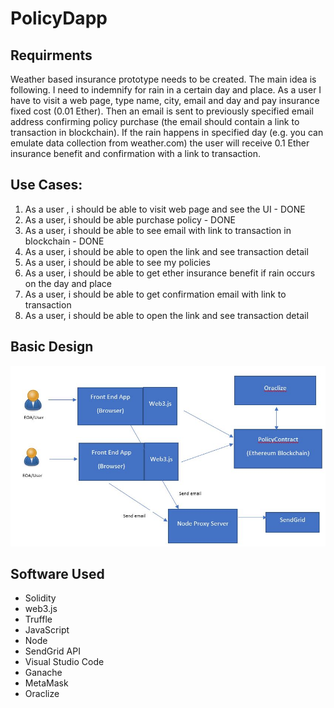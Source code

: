 # PolicyDapp

## Requirments
Weather based insurance prototype needs to be created. The main idea is following.
I need to indemnify for rain in a certain day and place. As a user I have to visit a web page, type name, city, email and day and pay insurance fixed cost (0.01 Ether). Then an email is sent to previously specified email address confirming policy purchase (the email should contain a link to transaction in blockchain).
 If the rain happens in specified day (e.g. you can emulate data collection from weather.com) the user will receive 0.1 Ether insurance benefit and confirmation with a link to transaction.
 
## Use Cases:
1. As a user , i should be able to visit web page and see the UI - DONE
2. As a user, i should be able purchase policy - DONE
3. As a user, i should be able to see email with link to transaction in blockchain - DONE
4. As a user, i should be able to open the link and see transaction detail
5. As a user, i should be able to see my policies
6. As a user, i should be able to get ether insurance benefit if rain occurs on the day and place
7. As a user, i should be able to get confirmation email with link to transaction
8. As a user, i should be able to open the link and see transaction detail

## Basic Design
![Design](https://github.com/fshaikh/PolicyDapp/blob/master/Basic%20Design.JPG)

## Software Used
* Solidity
* web3.js
* Truffle
* JavaScript
* Node
* SendGrid API
* Visual Studio Code
* Ganache
* MetaMask
* Oraclize
